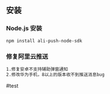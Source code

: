 ## 安装

### Node.js 安装

```sh
npm install ali-push-node-sdk
```

### 修复阿里云推送
```sh
1.修复安卓不支持辅助弹窗通知
2.修改华为手机，8以上的版本收不到推送消息bug

```
#test
